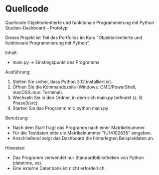 # Quellcode
Quellcode Objektorientierte und funktionale Programmierung mit Python
Studien-Dashboard – Prototyp

Dieses Projekt ist Teil des Portfolios im Kurs "Objektorientierte und funktionale Programmierung mit Python".

Inhalt:
- main.py  → Einstiegspunkt des Programms

Ausführung:
1. Stellen Sie sicher, dass Python 3.12 installiert ist.
2. Öffnen Sie die Kommandozeile (Windows: CMD/PowerShell, macOS/Linux: Terminal).
3. Wechseln Sie in den Ordner, in dem sich main.py befindet (z. B. Phase3/src).
4. Starten Sie das Programm mit:
   python main.py

Benutzung:
- Nach dem Start fragt das Programm nach einer Matrikelnummer.
- Für die Testdaten bitte die Matrikelnummer "IU14102835" eingeben.
- Anschließend zeigt das Dashboard die hinterlegten Beispieldaten an.

Hinweise:
- Das Programm verwendet nur Standardbibliotheken von Python (datetime, os).
- Eine externe Datenbank ist nicht erforderlich.
